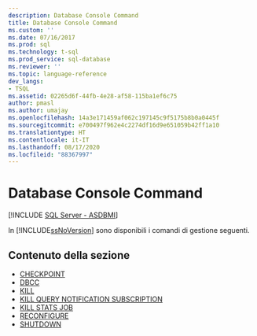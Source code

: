 ```yaml
---
description: Database Console Command
title: Database Console Command
ms.custom: ''
ms.date: 07/16/2017
ms.prod: sql
ms.technology: t-sql
ms.prod_service: sql-database
ms.reviewer: ''
ms.topic: language-reference
dev_langs:
- TSQL
ms.assetid: 02265d6f-44fb-4e28-af58-115ba1ef6c75
author: pmasl
ms.author: umajay
ms.openlocfilehash: 14a3e171459af062c197145c9f5175b8b0a0445f
ms.sourcegitcommit: e700497f962e4c2274df16d9e651059b42ff1a10
ms.translationtype: HT
ms.contentlocale: it-IT
ms.lasthandoff: 08/17/2020
ms.locfileid: "88367997"
---
```

# <a name="database-console-commands"></a>Database Console Command

[!INCLUDE [SQL Server - ASDBMI](../../includes/applies-to-version/sql-asdbmi.md)]

In [!INCLUDE[ssNoVersion](../../includes/ssnoversion-md.md)] sono disponibili i comandi di gestione seguenti.
  
## <a name="in-this-section"></a>Contenuto della sezione

- [CHECKPOINT](../../t-sql/language-elements/checkpoint-transact-sql.md)
- [DBCC](../../t-sql/database-console-commands/dbcc-transact-sql.md)
- [KILL](../../t-sql/language-elements/kill-transact-sql.md)
- [KILL QUERY NOTIFICATION SUBSCRIPTION](../../t-sql/language-elements/kill-query-notification-subscription-transact-sql.md)
- [KILL STATS JOB](../../t-sql/language-elements/kill-stats-job-transact-sql.md)
- [RECONFIGURE](../../t-sql/language-elements/reconfigure-transact-sql.md)
- [SHUTDOWN](../../t-sql/language-elements/shutdown-transact-sql.md)
